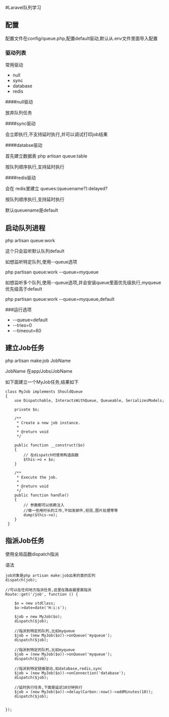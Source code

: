 #Laravel队列学习


## 配置

配置文件在config/queue.php,配置default驱动,默认从.env文件里面导入配置

### 驱动列表

常用驱动

- null
- sync
- database
- redis

####null驱动

放弃队列任务

####sync驱动

会立即执行,不支持延时执行,并可以调试打印job结果

####databse驱动

首先建立数据表
php artisan queue:table

按队列顺序执行,支持延时执行

####redis驱动

会在 redis里建立 queues:(queuename?):delayed?

按队列顺序执行,支持延时执行

默认queuename是default

## 启动队列进程

php artisan queue:work

这个只会监听默认队列default

如想监听特定队列,使用--queue选项

php partisan queue:work --queue=myqueue

如想监听多个队列,使用--queue选项,并会安装queue里面优先级执行,myqueue优先级高于default

php partisan queue:work --queue=myqueue,default

###运行选项
- --queue=default 
- --tries=0  
- --timeout=60  



## 建立Job任务

php artisan make:job JobName

JobName 在app/Jobs/JobName

如下面建立一个MyJob任务,结果如下

    class MyJob implements ShouldQueue
    {
	    use Dispatchable, InteractsWithQueue, Queueable, SerializesModels;

        private $o;

	    /**
	     * Create a new job instance.
	     *
	     * @return void
	     */
		
	    public function __construct($o)
	    {
	        // 在dispatch时使用构造函数
			$this->o = $o;
	    }
	
	    /**
	     * Execute the job.
	     *
	     * @return void
	     */
	    public function handle()
	    {
	        // 参数都可以依赖注入
            //做一些用时长的工作,不如发邮件,短信,图片处理等等
			dump($this->o);
	    }
  	 }

## 指派Job任务

使用全局函数dispatch指派

语法 
    
    job对象是php artisan make:job出来的类的实列
    dispatch(job);
  
    //可以在任何地方指派任务,这里在路由器里面指派
    Route::get('/job', function () {

		$o = new stdClass;
		$o->date=date('H:i:s');

		$job = new MyJob($o);
		dispatch($job);

        //指派到特定的队列,比如myqueue
	    $job = (new MyJob($o))->onQueue('myqueue');
	    dispatch($job);

        //指派到特定的队列,比如myqueue
	    $job = (new MyJob($o))->onQueue('myqueue');
	    dispatch($job);

        //指派到特定链接驱动,如database,redis,sync
	    $job = (new MyJob($o))->onConnection('database');
	    dispatch($job);

        //延时执行任务,下面是延迟10分钟执行
	    $job = (new MyJob($o))->delay(Carbon::now()->addMinutes(10));
	    dispatch($job);


    });
